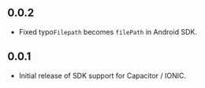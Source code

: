 ## 0.0.2

- Fixed typo`Filepath` becomes `filePath` in Android SDK.

## 0.0.1

- Initial release of SDK support for Capacitor / IONIC.
